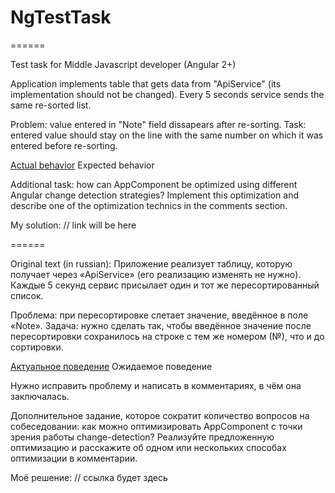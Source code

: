 # NgTestTask

======

Test task for Middle Javascript developer (Angular 2+)

Application implements table that gets data from "ApiService" (its implementation should not be changed). Every 5 seconds service
sends the same re-sorted list.

Problem: value entered in "Note" field dissapears after re-sorting.
Task: entered value should stay on the line with the same number on which it was entered before re-sorting.

<a href="https://mznpk1k6jj.codesandbox.io/" target="_blank">Actual behavior</a>
Expected behavior

Additional task: how can AppComponent be optimized using different Angular change detection strategies? Implement this optimization and describe one of the optimization technics in the comments section.

My solution: // link will be here

======

Original text (in russian):
Приложение реализует таблицу, которую получает через «ApiService» (его реализацию изменять не нужно). Каждые 5 секунд сервис присылает один и тот же пересортированный список.

Проблема: при пересортировке слетает значение, введённое в поле «Note».
Задача: нужно сделать так, чтобы введённое значение после пересортировки сохранилось на строке с тем же номером (№), что и до сортировки.

<a href="https://mznpk1k6jj.codesandbox.io/" target="_blank">Актуальное поведение</a>
Ожидаемое поведение

Нужно исправить проблему и написать в комментариях, в чём она заключалась.

Дополнительное задание, которое сократит количество вопросов на собеседовании: как можно оптимизировать AppComponent с точки зрения работы change-detection? Реализуйте предложенную оптимизацию и расскажите об одном или нескольких способах оптимизации в комментарии.

Моё решение: // ссылка будет здесь
